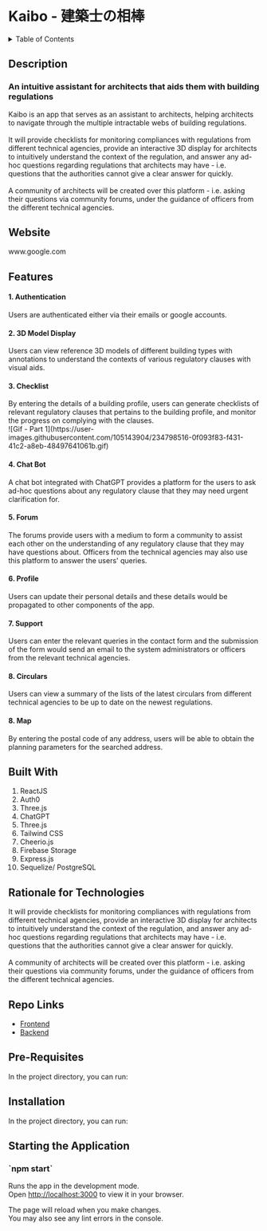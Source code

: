 # Kaibo - 建築士の相棒

<details>
<summary>Table of Contents</summary>
<br>
 <ol> 
    <li> <a href="#about"> Description </a></li>
    <li> <a href="#website"> Website </a></li>
    <li> <a href="#features"> Features </a></li>
    <li> <a href="#built-with"> Built With </a></li>
    <li> <a href="#rationale"> Rationale for Technologies </a></li>
    <li> <a href="#repo-links"> Repo Links </a></li>
    <li> <a href="#prerequisites"> Pre-requisites </a></li>
    <li> <a href="#installation"> Installation </a></li>
    <li> <a href="#start"> Starting the Application </a></li>
  </ol>
</details>

<div id="about">
 <h2> Description </h2>
  <h3> An intuitive assistant for architects that aids them with building regulations </h3>
Kaibo is an app that serves as an assistant to architects, helping architects to navigate through the multiple intractable webs of building regulations.  
 <br/> <br/>
It will provide checklists for monitoring compliances with regulations from different technical agencies, provide an interactive 3D display for architects to intuitively understand the context of the regulation, and answer any ad-hoc questions regarding regulations that architects may have - i.e. questions that the authorities cannot give a clear answer for quickly. 
 <br/> <br/>
A community of architects will be created over this platform - i.e. asking their questions via community forums, under the guidance of officers from the different technical agencies. 
</div>

<div id="website">
 <h2> Website </h2>
www.google.com
</div>

<div id="features">
 <h2> Features </h2>
  <h4> 1. Authentication </h4>
Users are authenticated either via their emails or google accounts. 
 <br/>
  <h4> 2. 3D Model Display </h4>
Users can view reference 3D models of different building types with annotations to understand the contexts of various regulatory clauses with visual aids. 
 <br/>
  <h4> 3. Checklist </h4>
By entering the details of a building profile, users can generate checklists of relevant regulatory clauses that pertains to the building profile, and monitor the progress on complying with the clauses.  
  <br/>![Gif - Part 1](https://user-images.githubusercontent.com/105143904/234798516-0f093f83-f431-41c2-a8eb-48497641061b.gif)
  <br/>
  <h4> 4. Chat Bot </h4>
A chat bot integrated with ChatGPT provides a platform for the users to ask ad-hoc questions about any regulatory clause that they may need urgent clarification for.  
  <br/>
  <h4> 5. Forum </h4>
The forums provide users with a medium to form a community to assist each other on the understanding of any regulatory clause that they may have questions about. Officers from the technical agencies may also use this platform to answer the users' queries. 
  <br/>
  <h4> 6. Profile </h4>
Users can update their personal details and these details would be propagated to other components of the app. 
  <br/>
  <h4> 7. Support </h4>
Users can enter the relevant queries in the contact form and the submission of the form would send an email to the system administrators or officers from the relevant technical agencies. 
  <br/>
  <h4> 8. Circulars </h4>
Users can view a summary of the lists of the latest circulars from different technical agencies to be up to date on the newest regulations. 
  <br/>
  <h4> 8. Map </h4>
By entering the postal code of any address, users will be able to obtain the planning parameters for the searched address. 
</div>

<div id="built-with">
 <h2> Built With </h2>
  <ol>
    <li>ReactJS</li>
    <li>Auth0</li>
    <li>Three.js</li>
    <li>ChatGPT</li>
    <li>Three.js</li>
    <li>Tailwind CSS</li>
    <li>Cheerio.js</li>
    <li>Firebase Storage</li>
    <li>Express.js</li>
    <li>Sequelize/ PostgreSQL</li>
  </ol>
</div>

<div id="rationale">
 <h2> Rationale for Technologies </h2>
It will provide checklists for monitoring compliances with regulations from different technical agencies, provide an interactive 3D display for architects to intuitively understand the context of the regulation, and answer any ad-hoc questions regarding regulations that architects may have - i.e. questions that the authorities cannot give a clear answer for quickly. 
 <br/> <br/>
A community of architects will be created over this platform - i.e. asking their questions via community forums, under the guidance of officers from the different technical agencies. 
</div>

<div id="repo-links">
 <h2> Repo Links </h2>
 <ul>
  <li><a href="https://github.com/yuj8fuj6/capstone-frontend-bootcamp" target="_blank" rel="noopener noreferrer"> Frontend<a/></li>
   <li><a href="https://github.com/yuj8fuj6/capstone-backend-bootcamp" target="_blank" rel="noopener noreferrer"> Backend<a/></li>
 </ul>
</div>

<div id="prerequisites">
 <h2> Pre-Requisites </h2>
In the project directory, you can run:
</div>

<div id="installation">
 <h2> Installation </h2>
In the project directory, you can run:
</div>

<div id="start">
 <h2> Starting the Application </h2>
 <h3>`npm start`</h3>

Runs the app in the development mode.\
Open [http://localhost:3000](http://localhost:3000) to view it in your browser.

The page will reload when you make changes.\
You may also see any lint errors in the console.
</div>
